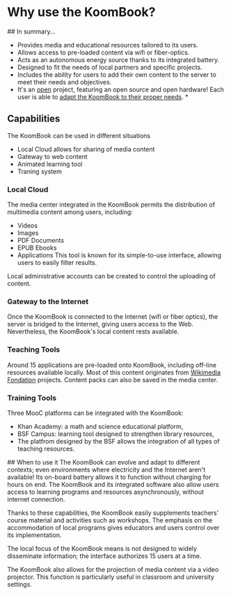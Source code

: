 # Why use the KoomBook?
## In summary... 
* Provides media and educational resources tailored to its users. 
* Allows access to pre-loaded content via wifi or fiber-optics. 
* Acts as an autonomous energy source thanks to its integrated battery. 
* Designed to fit the needs of local partners and specific projects. 
* Includes the ability for users to add their own content to the server to meet their needs and objectives. 
* It's an [open](https://en.wikipedia.org/wiki/Free_software) project, featuring an open source and open hardware! Each user is able to [adapt the KoomBook to their proper needs](https://www.gitbook.com/book/bsf/montage-koombook/details). *

## Capabilities 
The KoomBook can be used in different situations
- Local Cloud allows for sharing of media content 
- Gateway to web content 
- Animated learning tool 
- Traning system 

### Local Cloud
The media center integrated in the KoomBook permits the distribution of multimedia content among users, including:
- Videos
- Images 
- PDF Documents 
- EPUB Ebooks 
- Applications
This tool is known for its simple-to-use interface, allowing users to easily filter results. 

Local administrative accounts can be created to control the uploading of content.

### Gateway to the Internet 
Once the KoomBook is connected to the Internet (wifi or fiber optics), the server is bridged to the Internet, giving users access to the Web. Nevertheless, the KoomBook's local content rests available.

### Teaching Tools 
Around 15 applications are pre-loaded onto KoomBook, including off-line resources available locally. Most of this content originates from [Wikimedia Fondation](https://en.wikipedia.org/wiki/Wikimedia_Foundation) projects. Content packs can also be saved in the media center. 

### Training Tools 
Three MooC platforms can be integrated with the KoomBook: 
- Khan Academy: a math and science educational platform, 
- BSF Campus: learning tool designed to strengthen library resources, 
- The platfrom designed by the BSF allows the integration of all types of teaching resources.

## When to use it 
The KoomBook can evolve and adapt to different contexts; even environments where electricity and the Internet aren't available! Its on-board battery allows it to function without charging for hours on end. The KoomBook and its integrated software also allow users access to learning programs and resources asynchronously, without internet connection.

Thanks to these capabilities, the KoomBook easily supplements teachers' course material and activities such as workshops. The emphasis on the accommodation of local programs gives educators and users control over its implementation.

The local focus of the KoomBook means is not designed to widely disseminate information; the interface authorizes 15 users at a time. 

The KoomBook also allows for the projection of media content via a video projector. This function is particularly useful in classroom and university settings.